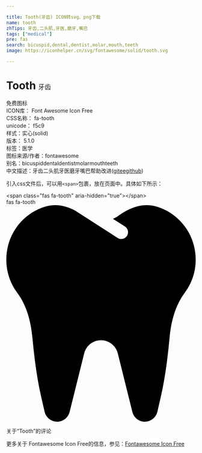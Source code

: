 ```yaml
---

title: Tooth(牙齿) ICON转svg、png下载
name: tooth
zhTips: 牙齿,二头肌,牙医,磨牙,嘴巴
tags: ["medical"]
pre: fas
search: bicuspid,dental,dentist,molar,mouth,teeth
image: https://iconhelper.cn/svg/fontawesome/solid/tooth.svg

---
```


# Tooth  <small style="font-size: 60%;font-weight: 100">牙齿</small>


<div class="detail-page">
<p>
<span><span class="badge-success badge">免费图标</span> </span>
<br/>
<span>
ICON库：
<span class="badge-secondary badge">Font Awesome Icon Free</span> 
</span>
<br/>
<span>
CSS名称：
<span class="badge-secondary badge">fa-tooth</span> 
</span>
<br/>
<span>
unicode：
<span class="badge-secondary badge">f5c9</span> 
<copy-btn content='f5c9' btn-title=""></copy-btn>
<copy-btn :content='String.fromCodePoint(parseInt("f5c9", 16))' btn-title="复制U"></copy-btn>
</span><br/><span>样式：<span class="badge-light badge">实心(solid)</span></span>
<br/>
<span>
版本：
<span class="badge-secondary badge">5.1.0</span> 
</span><br/><span>标签：<span class="badge-light badge"><router-link to="/tags/medical.html">医学</router-link></span></span>
<br/>
<span>图标来源/作者：<span class="badge-light badge">fontawesome</span></span> 
<br/>
<span>别名：<span class="badge-light badge">bicuspid</span><span class="badge-light badge">dental</span><span class="badge-light badge">dentist</span><span class="badge-light badge">molar</span><span class="badge-light badge">mouth</span><span class="badge-light badge">teeth</span></span><br/><span class="zh-detail">中文描述：<span class="badge-primary badge">牙齿</span><span class="badge-primary badge">二头肌</span><span class="badge-primary badge">牙医</span><span class="badge-primary badge">磨牙</span><span class="badge-primary badge">嘴巴</span><span class="help-link"><span>帮助改进</span>(<a href="https://gitee.com/liuwave/icon-helper/edit/master/json/fontawesome/solid/tooth.json" target="_blank" rel="noopener noreferrer">gitee</a><a href="https://github.com/liuwave/icon-helper/edit/master/json/fontawesome/solid/tooth.json" target="_blank" rel="noopener noreferrer">github</a></span>)</span><br/>
</p>
</div>
<div class="alert alert-dark">
  <i class="fas fa-tooth fa-xs"></i>
  <i class="fas fa-tooth fa-sm"></i>
  <i class="fas fa-tooth fa-lg"></i>
  <i class="fas fa-tooth fa-2x"></i>
  <i class="fas fa-tooth fa-3x"></i>
  <i class="fas fa-tooth fa-5x"></i>
  <i class="fas fa-tooth fa-7x"></i>
</div>
<div>
  <p>引入css文件后，可以用<code>&lt;span&gt;</code>包裹，放在页面中。具体如下所示：    
  </p>
  <div class="alert alert-primary" style="font-size: 14px">
    &lt;span class="fas fa-tooth" aria-hidden="true"&gt;&lt;/span&gt;
    <copy-btn content='<span class="fas fa-tooth" aria-hidden="true"></span>'></copy-btn>
  </div>
  <div class="alert alert-secondary">
    <i class="fas fa-tooth"
    style="font-size: 24px"
    aria-hidden="true"></i> fas fa-tooth
    <copy-btn content="fas fa-tooth" btn-title="复制图标名称"></copy-btn>
  </div>
</div>
<div id="svg" class="svg-wrap">
<svg xmlns="http://www.w3.org/2000/svg" viewBox="0 0 448 512"><path d="M443.98 96.25c-11.01-45.22-47.11-82.06-92.01-93.72-32.19-8.36-63 5.1-89.14 24.33-3.25 2.39-6.96 3.73-10.5 5.48l28.32 18.21c7.42 4.77 9.58 14.67 4.8 22.11-4.46 6.95-14.27 9.86-22.11 4.8L162.83 12.84c-20.7-10.85-43.38-16.4-66.81-10.31-44.9 11.67-81 48.5-92.01 93.72-10.13 41.62-.42 80.81 21.5 110.43 23.36 31.57 32.68 68.66 36.29 107.35 4.4 47.16 10.33 94.16 20.94 140.32l7.8 33.95c3.19 13.87 15.49 23.7 29.67 23.7 13.97 0 26.15-9.55 29.54-23.16l34.47-138.42c4.56-18.32 20.96-31.16 39.76-31.16s35.2 12.85 39.76 31.16l34.47 138.42c3.39 13.61 15.57 23.16 29.54 23.16 14.18 0 26.48-9.83 29.67-23.7l7.8-33.95c10.61-46.15 16.53-93.16 20.94-140.32 3.61-38.7 12.93-75.78 36.29-107.35 21.95-29.61 31.66-68.8 21.53-110.43z"/></svg>
</div>
<detail full-name='fa-tooth'></detail>

<Vssue title="关于“Tooth”的评论" >关于“Tooth”的评论</Vssue>
    
<div><p>更多关于  Fontawesome Icon Free的信息，参见：<a target="_blank" href="https://iconhelper.cn/fontawesome.html">Fontawesome Icon Free</a>
</p></div>
